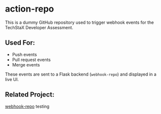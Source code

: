 # action-repo

This is a dummy GitHub repository used to trigger webhook events for the TechStaX Developer Assessment.

## Used For:
- Push events
- Pull request events
- Merge events

These events are sent to a Flask backend (`webhook-repo`) and displayed in a live UI.

## Related Project:
[webhook-repo](https://github.com/shaik1arif/webhook-repo)
testing
